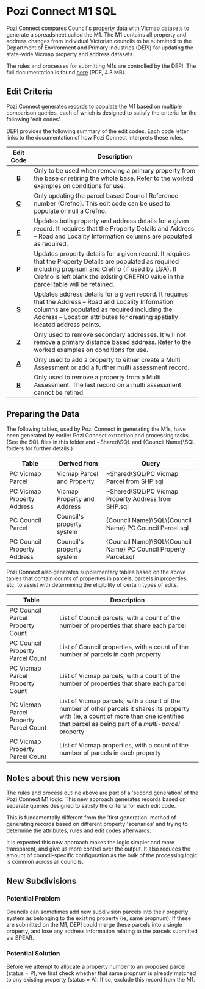 # Pozi Connect M1 SQL

Pozi Connect compares Council's property data with Vicmap datasets to generate a spreadsheet called the M1. The M1 contains all property and address changes from individual Victorian councils to be submitted to the Department of Environment and Primary Industries (DEPI) for updating the state-wide Vicmap property and address datasets.

The rules and processes for submitting M1s are controlled by the DEPI. The full documentation is found [here](http://www.dse.vic.gov.au/__data/assets/pdf_file/0006/150927/M1_V12_Documentation_27112012.pdf)  (PDF, 4.3 MB).

## Edit Criteria

Pozi Connect generates records to populate the M1 based on multiple comparison queries, each of which is designed to satisfy the criteria for the following 'edit codes'.

DEPI provides the following summary of the edit codes. Each code letter links to the documentation of how Pozi Connect interprets these rules.

Edit Code | Description
:--------:|------------
[**B**](https://github.com/groundtruth/PoziConnectConfig/blob/master/~Shared/SQL/M1%20B%20Edits.md) | Only to be used when removing a primary property from the base or retiring the whole base. Refer to the worked examples on conditions for use. 
[**C**](https://github.com/groundtruth/PoziConnectConfig/blob/master/~Shared/SQL/M1%20C%20Edits.md) | Only updating the parcel based Council Reference number (Crefno). This edit code can be used to populate or null a Crefno. 
[**E**](https://github.com/groundtruth/PoziConnectConfig/blob/master/~Shared/SQL/M1%20E%20Edits.md) | Updates both property and address details for a given record. It requires that the Property Details and Address – Road and Locality Information columns are populated as required. 
[**P**](https://github.com/groundtruth/PoziConnectConfig/blob/master/~Shared/SQL/M1%20P%20Edits.md) | Updates property details for a given record. It requires that the Property Details are populated as required including propnum and Crefno (if used by LGA). If Crefno is left blank the existing CREFNO value in the parcel table will be retained. 
[**S**](https://github.com/groundtruth/PoziConnectConfig/blob/master/~Shared/SQL/M1%20S%20Edits.md) | Updates address details for a given record. It requires that the Address – Road and Locality Information columns are populated as required including the Address – Location attributes for creating spatially located address points. 
[**Z**](https://github.com/groundtruth/PoziConnectConfig/blob/master/~Shared/SQL/M1%20Z%20Edits.md) | Only used to remove secondary addresses. It will not remove a primary distance based address. Refer to the worked examples on conditions for use. 
[**A**](https://github.com/groundtruth/PoziConnectConfig/blob/master/~Shared/SQL/M1%20A%20Edits.md) | Only used to add a property to either create a Multi Assessment or add a further multi assessment record. 
[**R**](https://github.com/groundtruth/PoziConnectConfig/blob/master/~Shared/SQL/M1%20R%20Edits.md) | Only used to remove a property from a Multi Assessment. The last record on a multi assessment cannot be retired.

## Preparing the Data

The following tables, used by Pozi Connect in generating the M1s, have been generated by earlier Pozi Connect extraction and processing tasks. (See the SQL files in this folder and ~Shared\SQL and {Council Name}\SQL folders for further details.)

 Table                       | Derived from                | Query
-----------------------------|-----------------------------|-------------------
 PC Vicmap Parcel            | Vicmap Parcel and Property  | ~Shared\SQL\PC Vicmap Parcel from SHP.sql
 PC Vicmap Property Address  | Vicmap Property and Address | ~Shared\SQL\PC Vicmap Property Address from SHP.sql
 PC Council Parcel           | Council's property system   | {Council Name}\SQL\\{Council Name} PC Council Parcel.sql
 PC Council Property Address | Council's property system   | {Council Name}\SQL\\{Council Name} PC Council Property Parcel.sql

Pozi Connect also generates supplementary tables based on the above tables that contain counts of properties in parcels, parcels in properties, etc, to assist with determining the eligibility of certain types of edits.

Table                                   | Description
----------------------------------------|-----------------------------
PC Council Parcel Property Count        | List of Council parcels, with a count of the number of properties that share each parcel
PC Council Property Parcel Count        | List of Council properties, with a count of the number of parcels in each property
PC Vicmap Parcel Property Count         | List of Vicmap parcels, with a count of the number of properties that share each parcel
PC Vicmap Parcel Property Parcel Count  | List of Vicmap parcels, with a count of the number of other parcels it shares its property with (ie, a count of more than one identifies that parcel as being part of a *multi-parcel* property
PC Vicmap Property Parcel Count         | List of Vicmap properties, with a count of the number of parcels in each property

## Notes about this new version

The rules and process outline above are part of a 'second generation' of the Pozi Connect M1 logic. This new approach generates records based on separate queries designed to satisfy the criteria for each edit code.

This is fundamentally different from the 'first generation' method of generating records based on different property 'scenarios' and trying to determine the attributes, rules and edit codes afterwards.

It is expected this new approach makes the logic simpler and more transparent, and give us more control over the output. It also reduces the amount of council-specific configuration as the bulk of the processing logic is common across all councils.

## New Subdivisions

### Potential Problem

Councils can sometimes add new subdivision parcels into their property system as belonging to the existing property (ie, same propnum). If these are submitted on the M1, DEPI could merge these parcels into a single property, and lose any address information relating to the parcels submitted via SPEAR.

### Potential Solution

Before we attempt to allocate a property number to an proposed parcel (status = P), we first check whether that same propnum is already matched to any existing property (status = A). If so, exclude this record from the M1.

